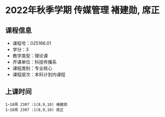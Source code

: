 # 2022年秋季学期 传媒管理 褚建勋, 席正






## 课程信息

- 课程号：025166.01
- 学分：3
- 教学类型：理论课
- 开课单位：科技传播系
- 课程类别：专业核心
- 课程层次：本科计划内课程

## 上课时间

```
1~18周 2307 :1(8,9,10) 褚建勋
1~18周 2307 :1(8,9,10) 席正
```

